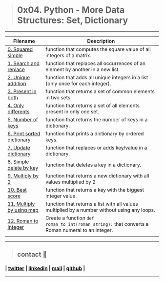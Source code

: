 > # 0x04. Python - More Data Structures: Set, Dictionary
---
| **Filename** | **Description** |
|---|---|
| [0. Squared simple](./0-square_matrix_simple.py)  | function that computes the square value of all integers of a matrix.  |
| [1. Search and replace](./1-search_replace.py)  | function that replaces all occurrences of an element by another in a new list.  |
| [2. Unique addition](./2-uniq_add.py)  | function that adds all unique integers in a list (only once for each integer).  |
| [3. Present in both](./3-common_elements.py)  |  function that returns a set of common elements in two sets.  |
| [4. Only differents](./4-only_diff_elements.py)  | function that returns a set of all elements present in only one set.  |
| [5. Number of keys](./5-number_keys.py)  | function that returns the number of keys in a dictionary.  |
| [6. Print sorted dictionary](./6-print_sorted_dictionary.py)  | function that prints a dictionary by ordered keys.  |
| [7. Update dictionary](./7-update_dictionary.py)  | function that replaces or adds key/value in a dictionary.  |
| [8. Simple delete by key](./8-simple_delete.py)  | function that deletes a key in a dictionary.  |
| [9. Multiply by 2](./9-multiply_by_2.py)  | function that returns a new dictionary with all values multiplied by 2  |
| [10. Best score](./10-best_score.py)  | function that returns a key with the biggest integer value.  |
| [11. Multiply by using map](./11-mutiply_list_map.py)  | function that returns a list with all values multiplied by a number without using any loops.  |
| [12. Roman to Integer](./12-roman_to_int.py)  | Create a function `def roman_to_int(roman_string):` that converts a Roman numeral to an integer.  |
|   |   |
---
> ## contact 💬

### | [twitter](https://twitter.com/RICARDO1470) | [linkedin](https://www.linkedin.com/in/ricardo-alfonso-camayo/) | [mail](1466@holbertonschool.com) | [github](https://github.com/ricardo1470/README/blob/master/README.md) |
---
